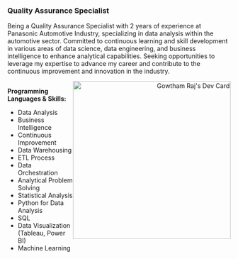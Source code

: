 ### **Quality Assurance Specialist** <br />

Being a Quality Assurance Specialist with 2 years of experience at Panasonic Automotive Industry, specializing in data analysis within the automotive sector. Committed to continuous learning and skill development in various areas of data science, data engineering, and business intelligence to enhance analytical capabilities. Seeking opportunities to leverage my expertise to advance my career and contribute to the continuous improvement and innovation in the industry.<br />

<div style="display: flex; justify-content: space-between; align-items: flex-start;">
  <div style="flex: 1;">

  **Programming Languages & Skills:**

  - Data Analysis
  - Business Intelligence
  - Continuous Improvement
  - Data Warehousing
  - ETL Process
  - Data Orchestration
  - Analytical Problem Solving
  - Statistical Analysis
  - Python for Data Analysis
  - SQL
  - Data Visualization (Tableau, Power BI)
  - Machine Learning
  </div>

  <div style="flex: 1; text-align: right;">
    <a href="https://app.daily.dev/gowthamraj933">
      <img src="https://api.daily.dev/devcards/v2/N73iiYUW8XCTc6d8qt0Q9.png?r=ze1" width="356" alt="Gowtham Raj's Dev Card"/>
    </a>
  </div>
</div>

